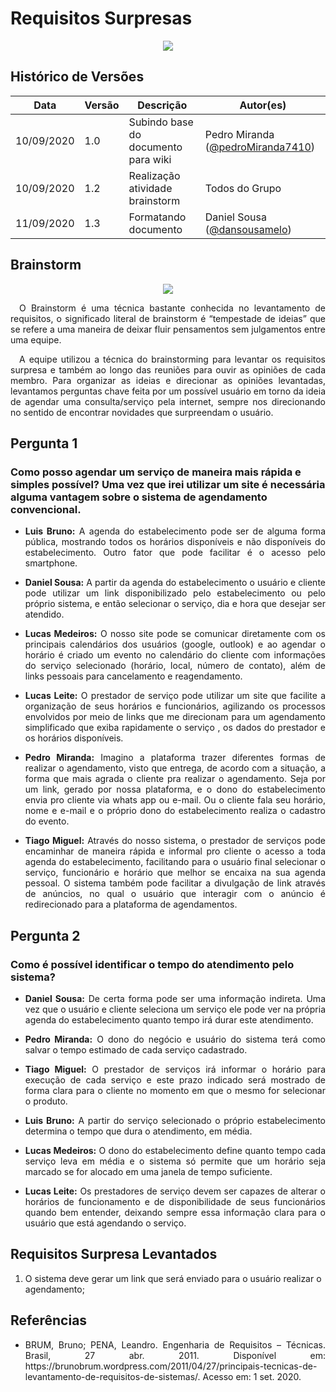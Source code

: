 # Requisitos Surpresas

<div style="display: flex; justify-content: center; align-items:center;">
    <img src="https://unbarqdsw.github.io/2020.1_G11_SYA/assets/metodologia/docu.png">
</div>

## Histórico de Versões

| Data | Versão | Descrição | Autor(es) |
| ---- | ------ | --------- | --------- |
| 10/09/2020 | 1.0 | Subindo base do documento para wiki | Pedro Miranda ([@pedroMiranda7410](https://github.com/pedroMiranda7410))|
| 10/09/2020 | 1.2 | Realização atividade brainstorm| Todos do Grupo|
| 11/09/2020 | 1.3 | Formatando documento | Daniel Sousa ([@dansousamelo](https://github.com/dansousamelo))|

## Brainstorm
<div style="display: flex; justify-content: center; align-items:center;">
    <img src="https://unbarqdsw.github.io/2020.1_G11_SYA/assets/brainstorm/brainstorm.png">
</div>

<p align="justify">&emsp;O Brainstorm é uma técnica bastante conhecida no levantamento de requisitos, o significado literal de brainstorm é “tempestade de ideias” que se refere a uma maneira de deixar fluir pensamentos sem julgamentos entre uma equipe.</p>
<p align="justify">&emsp;A equipe utilizou a técnica do brainstorming para levantar os requisitos surpresa e também ao longo das reuniões para ouvir as opiniões de cada membro. Para organizar as ideias e direcionar as opiniões levantadas, levantamos perguntas chave feita por um possível usuário em torno da ideia de agendar uma consulta/serviço pela internet, sempre nos direcionando no sentido de encontrar novidades que surpreendam o usuário.</p>


## Pergunta 1

### Como posso agendar um serviço de maneira mais rápida e simples possível? Uma vez que irei utilizar um site é necessária alguma vantagem sobre o sistema de agendamento convencional.

<ul>
    <li>
       <p align="justify"> <b>Luis Bruno:</b> A agenda do estabelecimento pode ser de alguma forma pública, mostrando todos os horários disponíveis e não disponíveis do estabelecimento. Outro fator que pode facilitar é o acesso pelo smartphone.</p>
    </li>
    <li>
        <p align="justify"><b>Daniel Sousa:</b> A partir da agenda do estabelecimento o usuário e cliente pode utilizar um link disponibilizado pelo estabelecimento ou pelo próprio sistema, e então selecionar o serviço, dia e hora que desejar ser atendido.</p>
    </li>
    <li>
        <p align="justify"><b>Lucas Medeiros:</b> O nosso site pode se comunicar diretamente com os principais calendários dos usuários (google, outlook) e ao agendar o horário é criado um evento no calendário do cliente com informações do serviço selecionado (horário, local, número de contato), além de links pessoais para cancelamento e reagendamento.</p>
    </li>
    <li>
        <p align="justify"><b>Lucas Leite:</b> O prestador de serviço pode utilizar um site que facilite a organização de seus horários e funcionários, agilizando os processos envolvidos por meio  de links que me direcionam para um agendamento simplificado que exiba rapidamente o serviço , os dados do prestador e os horários disponíveis.</p>
    </li>
    <li>
        <p align="justify"><b>Pedro Miranda:</b> Imagino a plataforma trazer diferentes formas de realizar o agendamento, visto que entrega, de acordo com a situação, a forma que mais agrada o cliente pra realizar o agendamento. Seja por um link, gerado por nossa plataforma, e o dono do estabelecimento envia pro cliente via whats app ou e-mail. Ou o cliente fala seu horário, nome e e-mail e o próprio dono do estabelecimento realiza o cadastro do evento.</p>
    </li>
    <li>
        <p align="justify"><b>Tiago Miguel:</b> Através do nosso sistema, o prestador de serviços pode encaminhar de maneira rápida e informal pro cliente o acesso a toda agenda do estabelecimento, facilitando para o usuário final selecionar o serviço, funcionário e horário que melhor se encaixa na sua agenda pessoal. O sistema também pode facilitar a divulgação de link através de anúncios, no qual o usuário que interagir com o anúncio é redirecionado para a plataforma de agendamentos.</p>
    </li>
</ul>


## Pergunta 2

### Como é possível identificar o tempo do atendimento pelo sistema?

<ul>
    <li>
        <p align="justify"><b>Daniel Sousa:</b> De certa forma pode ser uma informação indireta. Uma vez que o usuário e cliente seleciona um serviço ele pode ver na própria agenda do estabelecimento quanto tempo irá durar este atendimento.</p>
    </li>
    <li>
        <p align="justify"><b>Pedro Miranda:</b> O dono do negócio e usuário do sistema terá como salvar o tempo estimado de cada serviço cadastrado.</p>
    </li>
    <li>
        <p align="justify"><b>Tiago Miguel:</b> O prestador de serviços irá informar o horário para execução de cada serviço e este prazo indicado será mostrado de forma clara para o cliente no momento em que o mesmo for selecionar o produto.</p>
    </li>
    <li>
        <p align="justify"><b>Luis Bruno:</b> A partir do serviço selecionado o próprio estabelecimento determina o tempo que dura o atendimento, em média.</p>
    </li>
    <li>
        <p align="justify"><b>Lucas Medeiros:</b> O dono do estabelecimento define quanto tempo cada serviço leva em média e o sistema só permite que um horário seja marcado se for alocado em uma janela de tempo suficiente.</p>
    </li>
    <li>
        <p align="justify"><b>Lucas Leite:</b> Os prestadores de serviço devem ser capazes de alterar o horários de funcionamento e de disponibilidade de seus funcionários quando bem entender, deixando sempre essa informação clara para o usuário que está agendando o serviço.</p>
    </li>
</ul>


## Requisitos Surpresa Levantados
1. O sistema deve gerar um link que será enviado para o usuário realizar o agendamento;

## Referências
 * <p align="justify">BRUM, Bruno; PENA, Leandro. Engenharia de Requisitos – Técnicas. Brasil, 27 abr. 2011. Disponível em: https://brunobrum.wordpress.com/2011/04/27/principais-tecnicas-de-levantamento-de-requisitos-de-sistemas/. Acesso em: 1 set. 2020.
</p>
